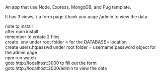 An app that use Node, Express, MongoDB, and Pug template.

It has 3 views,
/ a form page
/thank you page
/admin to view the data

note to install  
after npm install  
remember to create 2 files  
create .env under root folder = for the DATABASE= location  
create users.htpasswd under root folder = username:password object for the admin page  
npm run watch  
goto http://localhost:3000 to fill out the form  
goto http://localhost:3000/admin to view the data  
